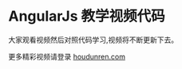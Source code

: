 # AngularJs 教学视频代码

大家观看视频然后对照代码学习,视频将不断更新下去。


更多精彩视频请登录  [houdunren.com](http://www.houdunren.com)